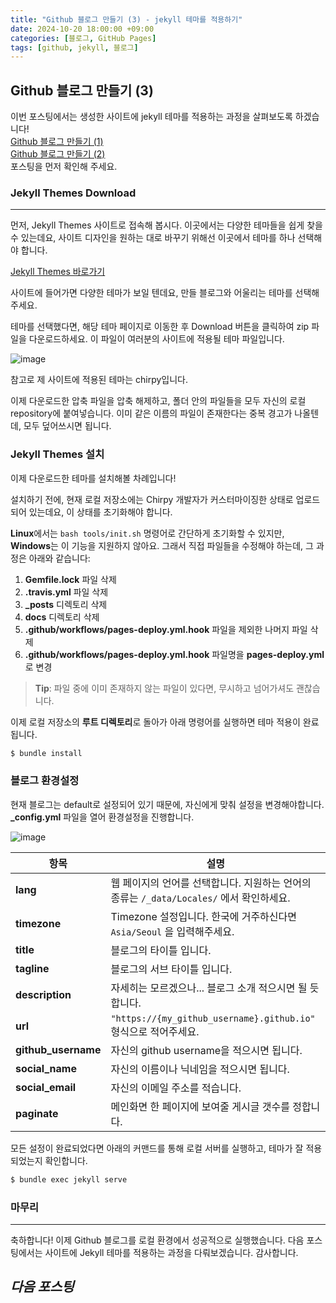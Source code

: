 ```yaml
---
title: "Github 블로그 만들기 (3) - jekyll 테마를 적용하기"
date: 2024-10-20 18:00:00 +09:00
categories: [블로그, GitHub Pages]
tags: [github, jekyll, 블로그]
---
```


## Github 블로그 만들기 (3)

이번 포스팅에서는 생성한 사이트에 jekyll 테마를 적용하는 과정을 살펴보도록 하겠습니다!  
[Github 블로그 만들기 (1)](/posts/blog2)  
[Github 블로그 만들기 (2)](/posts/blog3)  
포스팅을 먼저 확인해 주세요.

### Jekyll Themes Download
---

먼저, Jekyll Themes 사이트로 접속해 봅시다. 이곳에서는 다양한 테마들을 쉽게 찾을 수 있는데요,
사이트 디자인을 원하는 대로 바꾸기 위해선 이곳에서 테마를 하나 선택해야 합니다.

[Jekyll Themes 바로가기](https://jekyllthemes.org/)


사이트에 들어가면 다양한 테마가 보일 텐데요, 만들 블로그와 어울리는 테마를 선택해 주세요.

테마를 선택했다면, 해당 테마 페이지로 이동한 후 Download 버튼을 클릭하여 zip 파일을 다운로드하세요.
이 파일이 여러분의 사이트에 적용될 테마 파일입니다.

![image](https://github.com/user-attachments/assets/ab890099-2359-4e77-a947-319879586f3c)

참고로 제 사이트에 적용된 테마는 chirpy입니다.

이제 다운로드한 압축 파일을 압축 해제하고, 폴더 안의 파일들을 모두 자신의 로컬 repository에 붙여넣습니다.
이미 같은 이름의 파일이 존재한다는 중복 경고가 나올텐데, 모두 덮어쓰시면 됩니다.


### Jekyll Themes 설치

이제 다운로드한 테마를 설치해볼 차례입니다!

설치하기 전에, 현재 로컬 저장소에는 Chirpy 개발자가 커스터마이징한 상태로 업로드되어 있는데요, 이 상태를 초기화해야 합니다.

**Linux**에서는 `bash tools/init.sh` 명령어로 간단하게 초기화할 수 있지만, **Windows**는 이 기능을 지원하지 않아요. 그래서 직접 파일들을 수정해야 하는데, 그 과정은 아래와 같습니다:

1. **Gemfile.lock** 파일 삭제
2. **.travis.yml** 파일 삭제
3. **_posts** 디렉토리 삭제
4. **docs** 디렉토리 삭제
5. **.github/workflows/pages-deploy.yml.hook** 파일을 제외한 나머지 파일 삭제
6. **.github/workflows/pages-deploy.yml.hook** 파일명을 **pages-deploy.yml**로 변경

> **Tip**: 파일 중에 이미 존재하지 않는 파일이 있다면, 무시하고 넘어가셔도 괜찮습니다.

이제 로컬 저장소의 **루트 디렉토리**로 돌아가 아래 명령어를 실행하면 테마 적용이 완료됩니다.
```bash
$ bundle install
```

### 블로그 환경설정
현재 블로그는 default로 설정되어 있기 때문에, 자신에게 맞춰 설정을 변경해야합니다.  
**_config.yml** 파일을 열어 환경설정을 진행합니다.

![image](https://github.com/user-attachments/assets/4b7f8e9d-2b18-4e11-a516-9c577c3c0b60)

| 항목                | 설명                                                                                     |
|---------------------|------------------------------------------------------------------------------------------|
| **lang**            | 웹 페이지의 언어를 선택합니다. 지원하는 언어의 종류는 `/_data/Locales/` 에서 확인하세요.   |
| **timezone**        | Timezone 설정입니다. 한국에 거주하신다면 `Asia/Seoul` 을 입력해주세요.                    |
| **title**           | 블로그의 타이틀 입니다.                                                                  |
| **tagline**         | 블로그의 서브 타이틀 입니다.                                                              |
| **description**     | 자세히는 모르겠으나... 블로그 소개 적으시면 될 듯 합니다.                                |
| **url**             | `"https://{my_github_username}.github.io"` 형식으로 적어주세요.                           |
| **github_username** | 자신의 github username을 적으시면 됩니다.                                                |
| **social_name**     | 자신의 이름이나 닉네임을 적으시면 됩니다.                                                 |
| **social_email**    | 자신의 이메일 주소를 적습니다.                                                           |
| **paginate**        | 메인화면 한 페이지에 보여줄 게시글 갯수를 정합니다.                                       |

모든 설정이 완료되었다면 아래의 커맨드를 통해 로컬 서버를 실행하고, 테마가 잘 적용되었는지 확인합니다.
```bash
$ bundle exec jekyll serve
```

### 마무리
---
축하합니다! 이제 Github 블로그를 로컬 환경에서 성공적으로 실행했습니다. 다음 포스팅에서는 사이트에 Jekyll 테마를 적용하는 과정을 다뤄보겠습니다. 감사합니다.

***다음 포스팅***
---
